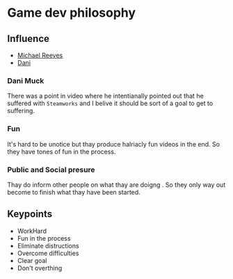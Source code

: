 # Game dev philosophy

## Influence 

- [Michael Reeves](https://www.youtube.com/channel/UCtHaxi4GTYDpJgMSGy7AeSw)
- [Dani](https://www.youtube.com/channel/UCIabPXjvT5BVTxRDPCBBOOQ)

### Dani Muck

There was a point in video where he intentianally pointed out that he suffered with `Steamworks` and I belive it should be sort of a goal to get to suffering. 

### Fun

It's hard to be unotice but thay produce halriacly fun videos in the end. So they have tones of fun in the process.

### Public and Social presure

Thay do inform other people on what thay are doigng . So they only way out become to finish what thay have been started.

## Keypoints

- WorkHard 
- Fun in the process
- Eliminate distructions
- Overcome difficulties
- Clear goal
- Don't overthing
